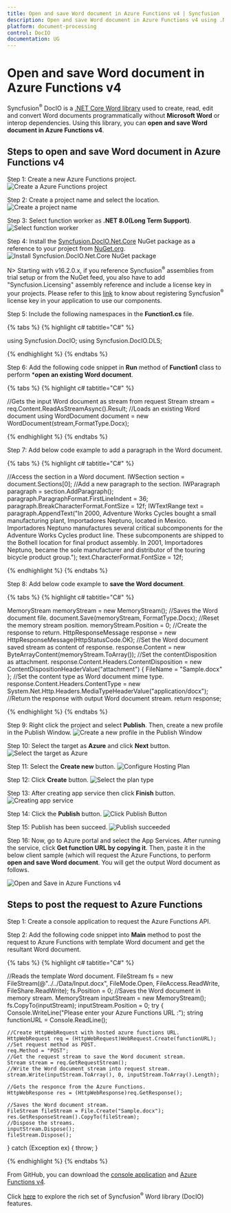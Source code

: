 ```yaml
---
title: Open and save Word document in Azure Functions v4 | Syncfusion
description: Open and save Word document in Azure Functions v4 using .NET Core Word (DocIO) library without Microsoft Word or interop dependencies.
platform: document-processing
control: DocIO
documentation: UG
---
```


# Open and save Word document in Azure Functions v4

Syncfusion<sup>&reg;</sup> DocIO is a [.NET Core Word library](https://www.syncfusion.com/document-processing/word-framework/net/word-library) used to create, read, edit and convert Word documents programmatically without **Microsoft Word** or interop dependencies. Using this library, you can **open and save Word document in Azure Functions v4**.

## Steps to open and save Word document in Azure Functions v4

Step 1: Create a new Azure Functions project.
![Create a Azure Functions project](Azure-Images/Functions-v1/Azure_Function_WordtoPDF.png)

Step 2: Create a project name and select the location.
![Create a project name](Azure-Images/Functions-v1/Configuration-Open-and-Save-Word-Document.png)

Step 3: Select function worker as **.NET 8.0(Long Term Support)**.
![Select function worker](Azure-Images/Functions-v4/Additional-Information-WordtoPDF.png)

Step 4: Install the [Syncfusion.DocIO.Net.Core](https://www.nuget.org/packages/Syncfusion.DocIO.Net.Core) NuGet package as a reference to your project from [NuGet.org](https://www.nuget.org/).
![Install Syncfusion.DocIO.Net.Core NuGet package](Azure-Images/Functions-v1/Nuget-Package-Open-and-Save-Word-Document.png)

N> Starting with v16.2.0.x, if you reference Syncfusion<sup>&reg;</sup> assemblies from trial setup or from the NuGet feed, you also have to add "Syncfusion.Licensing" assembly reference and include a license key in your projects. Please refer to this [link](https://help.syncfusion.com/common/essential-studio/licensing/overview) to know about registering Syncfusion<sup>&reg;</sup> license key in your application to use our components.

Step 5: Include the following namespaces in the **Function1.cs** file.

{% tabs %}
{% highlight c# tabtitle="C#" %}

using Syncfusion.DocIO;
using Syncfusion.DocIO.DLS;

{% endhighlight %}
{% endtabs %}

Step 6: Add the following code snippet in **Run** method of **Function1** class to perform ***open an existing Word document**.

{% tabs %}
{% highlight c# tabtitle="C#" %}

//Gets the input Word document as stream from request
Stream stream = req.Content.ReadAsStreamAsync().Result;
//Loads an existing Word document
using WordDocument document = new WordDocument(stream,FormatType.Docx);
       
{% endhighlight %}
{% endtabs %}

Step 7: Add below code example to add a paragraph in the Word document.

{% tabs %}
{% highlight c# tabtitle="C#" %}

//Access the section in a Word document.
IWSection section = document.Sections[0];
//Add a new paragraph to the section.
IWParagraph paragraph = section.AddParagraph();
paragraph.ParagraphFormat.FirstLineIndent = 36;
paragraph.BreakCharacterFormat.FontSize = 12f;
IWTextRange text = paragraph.AppendText("In 2000, Adventure Works Cycles bought a small manufacturing plant, Importadores Neptuno, located in Mexico. Importadores Neptuno manufactures several critical subcomponents for the Adventure Works Cycles product line. These subcomponents are shipped to the Bothell location for final product assembly. In 2001, Importadores Neptuno, became the sole manufacturer and distributor of the touring bicycle product group.");
text.CharacterFormat.FontSize = 12f;

{% endhighlight %}
{% endtabs %}

Step 8: Add below code example to **save the Word document**.

{% tabs %}
{% highlight c# tabtitle="C#" %}

 MemoryStream memoryStream = new MemoryStream();
//Saves the Word document file.
document.Save(memoryStream, FormatType.Docx);
//Reset the memory stream position.
memoryStream.Position = 0;
//Create the response to return.
HttpResponseMessage response = new HttpResponseMessage(HttpStatusCode.OK);
//Set the Word document saved stream as content of response.
response.Content = new ByteArrayContent(memoryStream.ToArray());
//Set the contentDisposition as attachment.
response.Content.Headers.ContentDisposition = new ContentDispositionHeaderValue("attachment")
{
    FileName = "Sample.docx"
};
//Set the content type as Word document mime type.
response.Content.Headers.ContentType = new System.Net.Http.Headers.MediaTypeHeaderValue("application/docx");
//Return the response with output Word document stream.
return response;

{% endhighlight %}
{% endtabs %}

Step 9: Right click the project and select **Publish**. Then, create a new profile in the Publish Window.
![Create a new profile in the Publish Window](Azure-Images/Functions-v4/Publish-Open-and-Save-Word-Document.png)

Step 10: Select the target as **Azure** and click **Next** button.
![Select the target as Azure](Azure-Images/Functions-v1/Target_WordtoPDF.png)

Step 11: Select the **Create new** button.
![Configure Hosting Plan](Azure-Images/Functions-v1/Function-Instance-Open-and-Save-Word-Document.png)

Step 12: Click **Create** button. 
![Select the plan type](Azure-Images/Functions-v1/Subscription-Open-and-Save-Word-Document.png)

Step 13: After creating app service then click **Finish** button. 
![Creating app service](Azure-Images/Functions-v1/App-service-Created-Open-and-Save-Word-Document.png)

Step 14: Click the **Publish** button.
![Click Publish Button](Azure-Images/Functions-v1/Before-Publish-Open-and-Save-Word-Document.png)

Step 15: Publish has been succeed.
![Publish succeeded](Azure-Images/Functions-v1/After-Publish-Open-and-Save-Word-Document.png)

Step 16: Now, go to Azure portal and select the App Services. After running the service, click **Get function URL by copying it**. Then, paste it in the below client sample (which will request the Azure Functions, to perform **open and save Word document**. You will get the output Word document as follows.

![Open and Save in Azure Functions v4](ASP-NET-Core_images/OpenAndSaveOutput.png)

## Steps to post the request to Azure Functions

Step 1: Create a console application to request the Azure Functions API.

Step 2: Add the following code snippet into **Main** method to post the request to Azure Functions with template Word document and get the resultant Word document.

{% tabs %}
{% highlight c# tabtitle="C#" %}

//Reads the template Word document.
FileStream fs = new FileStream(@"../../Data/Input.docx", FileMode.Open, FileAccess.ReadWrite, FileShare.ReadWrite);
fs.Position = 0;
//Saves the Word document in memory stream.
MemoryStream inputStream = new MemoryStream();
fs.CopyTo(inputStream);
inputStream.Position = 0;
try
{
    Console.WriteLine("Please enter your Azure Functions URL :");
    string functionURL = Console.ReadLine();

    //Create HttpWebRequest with hosted azure functions URL.    
    HttpWebRequest req = (HttpWebRequest)WebRequest.Create(functionURL);
    //Set request method as POST.
    req.Method = "POST";
    //Get the request stream to save the Word document stream.
    Stream stream = req.GetRequestStream();
    //Write the Word document stream into request stream.
    stream.Write(inputStream.ToArray(), 0, inputStream.ToArray().Length);

    //Gets the responce from the Azure Functions.
    HttpWebResponse res = (HttpWebResponse)req.GetResponse();

    //Saves the Word document stream.
    FileStream fileStream = File.Create("Sample.docx");
    res.GetResponseStream().CopyTo(fileStream);
    //Dispose the streams.
    inputStream.Dispose();
    fileStream.Dispose();
}
catch (Exception ex)
{
    throw;
}

{% endhighlight %}
{% endtabs %}

From GitHub, you can download the [console application](https://github.com/SyncfusionExamples/DocIO-Examples/tree/main/Read-and-Save-document/Open-and-save-Word-document/Azure/Azure_Functions/Console_Application) and [Azure Functions v4](https://github.com/SyncfusionExamples/DocIO-Examples/tree/main/Read-and-Save-document/Open-and-save-Word-document/Azure/Azure_Functions/Azure_Functions_v4).

Click [here](https://www.syncfusion.com/document-processing/word-framework/net-core) to explore the rich set of Syncfusion<sup>&reg;</sup> Word library (DocIO) features.
